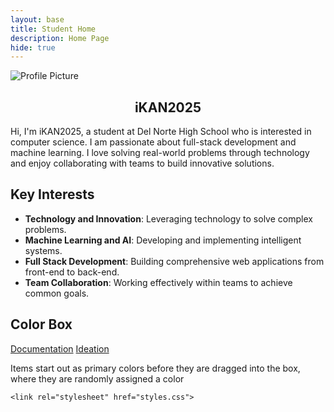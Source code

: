 ```yaml
---
layout: base
title: Student Home
description: Home Page
hide: true
---
```


<img src="https://github.com/iKAN2025.png" class="profile-pic mt-4" alt="Profile Picture" style="display: block; margin: 0 auto;">

<div style="text-align: center;">
  <h2>iKAN2025</h2>
</div>

Hi, I'm iKAN2025, a student at Del Norte High School who is interested in computer science. I am passionate about full-stack development and machine learning. I love solving real-world problems through technology and enjoy collaborating with teams to build innovative solutions.

## Key Interests
- **Technology and Innovation**: Leveraging technology to solve complex problems.
- **Machine Learning and AI**: Developing and implementing intelligent systems.
- **Full Stack Development**: Building comprehensive web applications from front-end to back-end.
- **Team Collaboration**: Working effectively within teams to achieve common goals.

## Color Box 

[Documentation]({{site.baseurl}}/indexdocumententation)
[Ideation]({{site.baseurl}}/indexideation)

Items start out as primary colors before they are dragged into the box, where they are randomly assigned a color


<html lang="en">
<head>
    <meta charset="UTF-8">
    <meta name="viewport" content="width=device-width, initial-scale=1.0">

    <link rel="stylesheet" href="styles.css">
</head>
<body>
    <div id="draggable-container">
        <!-- Draggable items will be added here by JavaScript -->
    </div>
    <div id="magic-box">
        <!-- Dropped items will transform here -->
    </div>
<script>
    document.addEventListener('DOMContentLoaded', () => {
    const draggableContainer = document.getElementById("draggable-container");
    const magicBox = document.getElementById("magic-box");

    // Define only 4 draggable items
    const items = [
        { name: "Red", color: "#FF6347" },  // Tomato color
        { name: "Green", color: "#3CB371" }, // Medium Sea Green
        { name: "Blue", color: "#1E90FF" },  // Dodger Blue
        { name: "Yellow", color: "#FFD700" } // Gold
    ];

    items.forEach((item) => {
        const draggableItem = document.createElement("div");
        draggableItem.className = "draggable-item";
        draggableItem.textContent = item.name;
        draggableItem.style.backgroundColor = item.color; // Set initial color
        draggableItem.draggable = true;

        draggableItem.addEventListener("dragstart", function(event) {
            event.dataTransfer.setData("text/plain", item.color);
        });

        draggableContainer.appendChild(draggableItem);
    });

    magicBox.addEventListener("dragover", function(event) {
        event.preventDefault();
    });

    magicBox.addEventListener("drop", function(event) {
        event.preventDefault();
        
        // Function to generate a random color
        function getRandomColor() {
            const letters = '0123456789ABCDEF';
            let color = '#';
            for (let i = 0; i < 6; i++) {
                color += letters[Math.floor(Math.random() * 16)];
            }
            return color;
        }

        const randomColor = getRandomColor();
        const transformedItem = document.createElement("div");
        transformedItem.className = "transformed-item";
        transformedItem.style.backgroundColor = randomColor; // Set random color
        transformedItem.textContent = "Dropped";
        transformedItem.style.top = `${Math.random() * (magicBox.clientHeight - 50)}px`;
        transformedItem.style.left = `${Math.random() * (magicBox.clientWidth - 50)}px`;

        magicBox.appendChild(transformedItem);
    });
});
</script>
</body>
</html>
